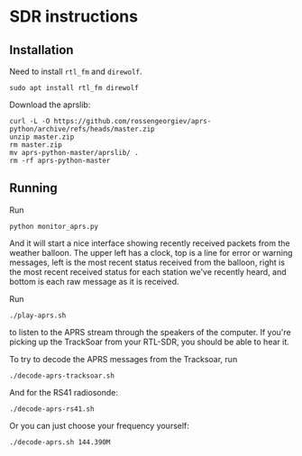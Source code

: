 SDR instructions
================

Installation
------------

Need to install `rtl_fm` and `direwolf`.

    sudo apt install rtl_fm direwolf

Download the aprslib:

    curl -L -O https://github.com/rossengeorgiev/aprs-python/archive/refs/heads/master.zip
    unzip master.zip
    rm master.zip
    mv aprs-python-master/aprslib/ .
    rm -rf aprs-python-master

Running
-------

Run

    python monitor_aprs.py

And it will start a nice interface showing recently received packets from the
weather balloon. The upper left has a clock, top is a line for error or warning
messages, left is the most recent status received from the balloon, right is
the most recent received status for each station we've recently heard, and
bottom is each raw message as it is received.

Run

    ./play-aprs.sh

to listen to the APRS stream through the speakers of the computer. If you're
picking up the TrackSoar from your RTL-SDR, you should be able to hear it.

To try to decode the APRS messages from the Tracksoar, run

    ./decode-aprs-tracksoar.sh

And for the RS41 radiosonde:

    ./decode-aprs-rs41.sh

Or you can just choose your frequency yourself:

    ./decode-aprs.sh 144.390M
